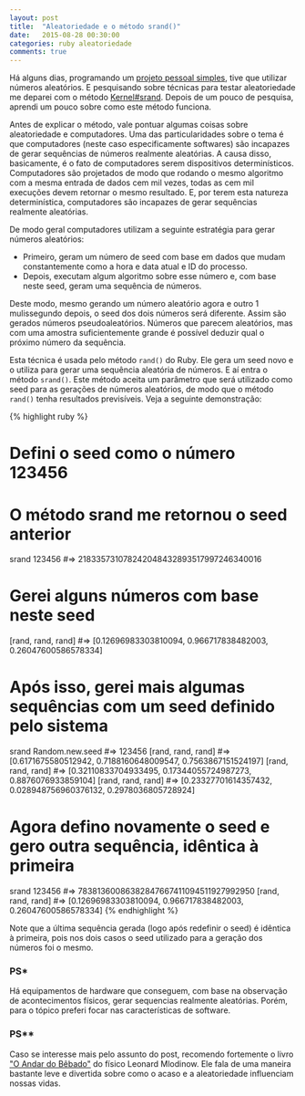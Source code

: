 ```yaml
---
layout: post
title:  "Aleatoriedade e o método srand()"
date:   2015-08-28 00:30:00
categories: ruby aleatoriedade
comments: true
---
```


Há alguns dias, programando um [projeto pessoal simples](https://github.com/ruan-brandao/lizard-spock), tive que utilizar números aleatórios. E pesquisando sobre técnicas para testar aleatoriedade me deparei com o método [Kernel#srand](http://ruby-doc.org/core-2.2.3/Kernel.html#method-i-srand). Depois de um pouco de pesquisa, aprendi um pouco sobre como este método funciona.

Antes de explicar o método, vale pontuar algumas coisas sobre aleatoriedade e computadores. Uma das particularidades sobre o tema é que computadores (neste caso especificamente softwares) são incapazes de gerar sequências de números realmente aleatórias. A causa disso, basicamente, é o fato de computadores serem dispositivos determinísticos. Computadores são projetados de modo que rodando o mesmo algoritmo com a mesma entrada de dados cem mil vezes, todas as cem mil execuções devem retornar o mesmo resultado. E, por terem esta natureza determinística, computadores são incapazes de gerar sequências realmente aleatórias.

De modo geral computadores utilizam a seguinte estratégia para gerar números aleatórios:

 - Primeiro, geram um número de seed com base em dados que mudam constantemente como a hora e data atual e ID do processo. 
 - Depois, executam algum algoritmo sobre esse número e, com base neste seed, geram uma sequência de números.

Deste modo, mesmo gerando um número aleatório agora e outro 1 mulissegundo depois, o seed dos dois números será diferente. Assim são gerados números pseudoaleatórios. Números que parecem aleatórios, mas com uma amostra suficientemente grande é possível deduzir qual o próximo número da sequência.

Esta técnica é usada pelo método `rand()` do Ruby. Ele gera um seed novo e o utiliza para gerar uma sequência aleatória de números. E aí entra o método `srand()`. Este método aceita um parâmetro que será utilizado como seed para as gerações de números aleatórios, de modo que o método `rand()` tenha resultados previsíveis. Veja a seguinte demonstração:

{% highlight ruby %}
# Defini o seed como o número 123456
# O método srand me retornou o seed anterior
srand 123456
#=> 218335731078242048432893517997246340016

# Gerei alguns números com base neste seed
[rand, rand, rand]
#=> [0.12696983303810094, 0.966717838482003, 0.26047600586578334]

# Após isso, gerei mais algumas sequências com um seed definido pelo sistema
srand Random.new.seed
#=> 123456
[rand, rand, rand]
#=> [0.6171675580512942, 0.7188160648009547, 0.7563867151524197]
[rand, rand, rand]
#=> [0.32110833704933495, 0.17344055724987273, 0.8876076933859104]
[rand, rand, rand]
#=> [0.23327701614357432, 0.028948756960376132, 0.2978036805728924]

# Agora defino novamente o seed e gero outra sequência, idêntica à primeira
srand 123456
#=> 78381360086382847667411094511927992950
[rand, rand, rand]
#=> [0.12696983303810094, 0.966717838482003, 0.26047600586578334]
{% endhighlight %}

Note que a última sequência gerada (logo após redefinir o seed) é idêntica à primeira, pois nos dois casos o seed utilizado para a geração dos números foi o mesmo.

### PS*
Há equipamentos de hardware que conseguem, com base na observação de acontecimentos físicos, gerar sequencias realmente aleatórias. Porém, para o tópico preferi focar nas características de software.

### PS**
Caso se interesse mais pelo assunto do post, recomendo fortemente o livro ["O Andar do Bêbado"](http://www.skoob.com.br/o-andar-do-bebado-37134ed40631.html) do físico Leonard Mlodinow. Ele fala de uma maneira bastante leve e divertida sobre como o acaso e a aleatoriedade influenciam nossas vidas.
